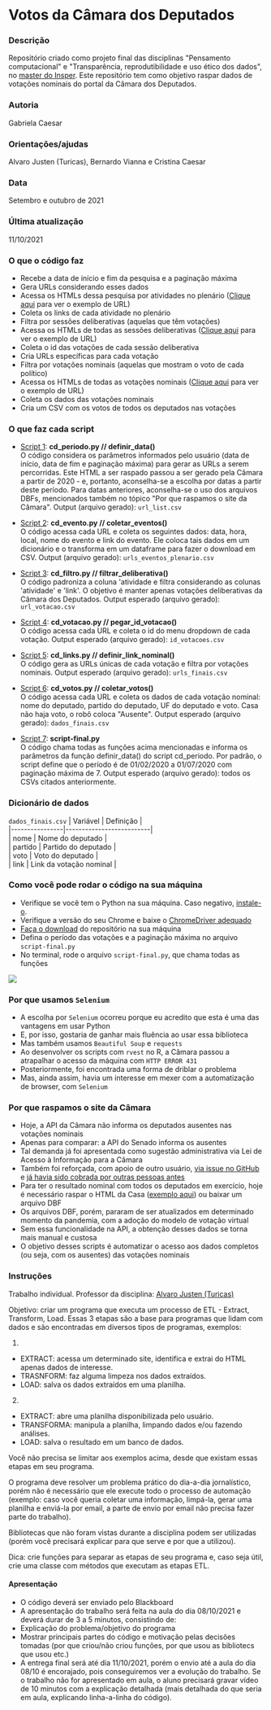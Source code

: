 # Votos da Câmara dos Deputados      

### Descrição    
Repositório criado como projeto final das disciplinas "Pensamento computacional" e "Transparência, reprodutibilidade e uso ético dos dados", no [master do Insper](https://www.insper.edu.br/pos-graduacao/master-em-jornalismo-de-dados-automacao-e-data-storytelling/).
Este repositório tem como objetivo raspar dados de votações nominais do portal da Câmara dos Deputados.   

### Autoria   
Gabriela Caesar   

### Orientações/ajudas    
Alvaro Justen (Turicas), Bernardo Vianna e Cristina Caesar       

### Data    
Setembro e outubro de 2021

### Última atualização
11/10/2021

### O que o código faz   
- Recebe a data de início e fim da pesquisa e a paginação máxima   
- Gera URLs considerando esses dados
- Acessa os HTMLs dessa pesquisa por atividades no plenário ([Clique aqui](https://www.camara.leg.br/agenda?dataInicial__proxy=01%2F02%2F2020&dataInicial=01%2F02%2F2020&dataFinal__proxy=01%2F07%2F2020&dataFinal=01%2F07%2F2020&categorias=Plen%C3%A1rio) para ver o exemplo de URL)
- Coleta os links de cada atividade no plenário
- Filtra por sessões deliberativas (aquelas que têm votações)
- Acessa os HTMLs de todas as sessões deliberativas ([Clique aqui](https://www.camara.leg.br/presenca-comissoes/votacao-portal?reuniao=59571) para ver o exemplo de URL)
- Coleta o id das votações de cada sessão deliberativa
- Cria URLs específicas para cada votação
- Filtra por votações nominais (aquelas que mostram o voto de cada político)
- Acessa os HTMLs de todas as votações nominais ([Clique aqui](https://www.camara.leg.br/presenca-comissoes/votacao-portal?reuniao=59571&itemVotacao=28979) para ver o exemplo de URL)
- Coleta os dados das votações nominais
- Cria um CSV com os votos de todos os deputados nas votações            

### O que faz cada script
- [Script 1](https://github.com/gabrielacaesar/votos_camara/blob/main/scripts/cd_periodo.py): **cd_periodo.py // definir_data()**           
O código considera os parâmetros informados pelo usuário (data de início, data de fim e paginação máxima) para gerar as URLs a serem percorridas. Este HTML a ser raspado passou a ser gerado pela Câmara a partir de 2020 - e, portanto, aconselha-se a escolha por datas a partir deste período. Para datas anteriores, aconselha-se o uso dos arquivos DBFs, mencionados também no tópico "Por que raspamos o site da Câmara". Output (arquivo gerado): ``url_list.csv``            

- [Script 2](https://github.com/gabrielacaesar/votos_camara/blob/main/scripts/cd_evento.py): **cd_evento.py // coletar_eventos()**        
O código acessa cada URL e coleta os seguintes dados: data, hora, local, nome do evento e link do evento. Ele coloca tais dados em um dicionário e o transforma em um dataframe para fazer o download em CSV. Output (arquivo gerado): ``urls_eventos_plenario.csv``   

- [Script 3](https://github.com/gabrielacaesar/votos_camara/blob/main/scripts/cd_filtro.py): **cd_filtro.py // filtrar_deliberativa()**    
O código padroniza a coluna 'atividade e filtra considerando as colunas 'atividade' e 'link'. O objetivo é manter apenas votações deliberativas da Câmara dos Deputados. Output esperado (arquivo gerado): ``url_votacao.csv``   

- [Script 4](https://github.com/gabrielacaesar/votos_camara/blob/main/scripts/cd_votacao): **cd_votacao.py // pegar_id_votacao()**    
O código acessa cada URL e coleta o id do menu dropdown de cada votação. Output esperado (arquivo gerado): ``id_votacoes.csv``   

- [Script 5](https://github.com/gabrielacaesar/votos_camara/blob/main/scripts/cd_links.py): **cd_links.py // definir_link_nominal()**    
O código gera as URLs únicas de cada votação e filtra por votações nominais. Output esperado (arquivo gerado): ``urls_finais.csv``   

- [Script 6](https://github.com/gabrielacaesar/votos_camara/blob/main/scripts/cd_votos.py): **cd_votos.py // coletar_votos()**    
O código acessa cada URL e coleta os dados de cada votação nominal: nome do deputado, partido do deputado, UF do deputado e voto. Casa não haja voto, o robô coloca "Ausente". Output esperado (arquivo gerado): ``dados_finais.csv``  

- [Script 7](https://github.com/gabrielacaesar/votos_camara/blob/main/scripts/script-final.py): **script-final.py**   
O código chama todas as funções acima mencionadas e informa os parâmetros da função definir_data() do script cd_periodo. Por padrão, o script define que o período é de 01/02/2020 a 01/07/2020 com paginação máxima de 7. Output esperado (arquivo gerado): todos os CSVs citados anteriormente.   

### Dicionário de dados

 ``dados_finais.csv``
|    Variável    |    Definição             |                      
|----------------|--------------------------|                    
|      nome      | Nome do deputado         |                 
|     partido    | Partido do deputado      |                 
|      voto      | Voto do deputado         |                   
|      link      | Link da votação nominal  |      

### Como você pode rodar o código na sua máquina
- Verifique se você tem o Python na sua máquina. Caso negativo, [instale-o](https://www.python.org/downloads/).         
- Verifique a versão do seu Chrome e baixe o [ChromeDriver adequado](https://chromedriver.chromium.org/downloads)       
- [Faça o download](https://github.com/gabrielacaesar/votos_camara/archive/refs/heads/main.zip) do repositório na sua máquina    
- Defina o período das votações e a paginação máxima no arquivo ``script-final.py``       
- No terminal, rode o arquivo ``script-final.py``, que chama todas as funções    

![](https://github.com/gabrielacaesar/votos_camara/blob/main/img/terminal-readme.gif)

### Por que usamos ``Selenium``
- A escolha por ``Selenium`` ocorreu porque eu acredito que esta é uma das vantagens em usar Python
- E, por isso, gostaria de ganhar mais fluência ao usar essa biblioteca
- Mas também usamos ``Beautiful Soup`` e ``requests`` 
- Ao desenvolver os scripts com ``rvest`` no R, a Câmara passou a atrapalhar o acesso da máquina com ``HTTP ERROR 431``
- Posteriormente, foi encontrada uma forma de driblar o problema
- Mas, ainda assim, havia um interesse em mexer com a automatização de browser, com ``Selenium``

### Por que raspamos o site da Câmara
- Hoje, a API da Câmara não informa os deputados ausentes nas votações nominais       
- Apenas para comparar: a API do Senado informa os ausentes           
- Tal demanda já foi apresentada como sugestão administrativa via Lei de Acesso à Informação para a Câmara           
- Também foi reforçada, com apoio de outro usuário, [via issue no GitHub](https://github.com/CamaraDosDeputados/dados-abertos/issues/312) e [já havia sido cobrada por outras pessoas antes](https://github.com/CamaraDosDeputados/dados-abertos/issues/302)
- Para ter o resultado nominal com todos os deputados em exercício, hoje é necessário raspar o HTML da Casa ([exemplo aqui](https://www.camara.leg.br/presenca-comissoes/votacao-portal?reuniao=63176&itemVotacao=10127)) ou baixar um arquivo DBF
- Os arquivos DBF, porém, pararam de ser atualizados em determinado momento da pandemia, com a adoção do modelo de votação virtual
- Sem essa funcionalidade na API, a obtenção desses dados se torna mais manual e custosa
- O objetivo desses scripts é automatizar o acesso aos dados completos (ou seja, com os ausentes) das votações nominais   

### Instruções
Trabalho individual.
Professor da disciplina: [Alvaro Justen (Turicas)](https://github.com/turicas)        

Objetivo: criar um programa que executa um processo de ETL - Extract, Transform, Load. Essas 3 etapas são a base para programas que lidam com dados e são encontradas em diversos tipos de programas, exemplos:

1)
- EXTRACT: acessa um determinado site, identifica e extrai do HTML apenas dados de interesse. 
- TRASNFORM: faz alguma limpeza nos dados extraídos. 
- LOAD: salva os dados extraídos em uma planilha.

2)
- EXTRACT: abre uma planilha disponibilizada pelo usuário. 
- TRANSFORMA: manipula a planilha, limpando dados e/ou fazendo análises. 
- LOAD: salva o resultado em um banco de dados.

Você não precisa se limitar aos exemplos acima, desde que existam essas etapas em seu programa.

O programa deve resolver um problema prático do dia-a-dia jornalístico, porém não é necessário que ele execute todo o processo de automação (exemplo: caso você queria coletar uma informação, limpá-la, gerar uma planilha e enviá-la por email, a parte de envio por email não precisa fazer parte do trabalho).

Bibliotecas que não foram vistas durante a disciplina podem ser utilizadas (porém você precisará explicar para que serve e por que a utilizou).

Dica: crie funções para separar as etapas de seu programa e, caso seja útil, crie uma classe com métodos que executam as etapas ETL.

#### Apresentação
- O código deverá ser enviado pelo Blackboard
- A apresentação do trabalho será feita na aula do dia 08/10/2021 e deverá durar de 3 a 5 minutos, consistindo de:
- Explicação do problema/objetivo do programa
- Mostrar principais partes do código e motivação pelas decisões tomadas (por que criou/não criou funções, por que usou as bibliotecs que usou etc.)
- A entrega final será até dia 11/10/2021, porém o envio até a aula do dia 08/10 é encorajado, pois conseguiremos ver a evolução do trabalho. Se o trabalho não for apresentado em aula, o aluno precisará gravar vídeo de 10 minutos com a explicação detalhada (mais detalhada do que seria em aula, explicando linha-a-linha do código).
